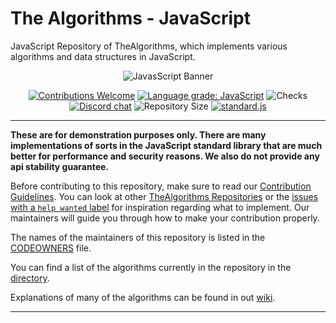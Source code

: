 # The Algorithms - JavaScript

JavaScript Repository of TheAlgorithms, which implements various algorithms and data structures in JavaScript.

<div align="center">

![JavasScript Banner][banner]

[![Contributions Welcome][welcome]](CONTRIBUTING.md)
[![Language grade: JavaScript][grade]][lgtm]
![Checks][checks]
[![Discord chat][chat]][discord-server]
![Repository Size][repo-size]
[![standard.js][standard-logo]][standard-js]
  
</div>

---

**These are for demonstration purposes only. There are many implementations of sorts in the JavaScript standard library
that are much better for performance and security reasons. We also do not provide any api stability guarantee.**

Before contributing to this repository, make sure to read our [Contribution Guidelines](CONTRIBUTING.md). You can look
at other [TheAlgorithms Repositories][repositories] or the [issues with a
`help wanted` label][help-wanted] for inspiration regarding what to implement. Our maintainers will guide you through
how to make your contribution properly.

The names of the maintainers of this repository is listed in the [CODEOWNERS](.github/CODEOWNERS) file.

You can find a list of the algorithms currently in the repository in the [directory](DIRECTORY.md).

Explanations of many of the algorithms can be found in out [wiki][explanation].

---

[banner]: https://user-images.githubusercontent.com/68542775/167072911-dc31eac8-6885-4a05-9c25-279ecce22a79.png

[welcome]: https://img.shields.io/static/v1.svg?label=Contributions&message=Welcome&color=0059b3&style=flat
[grade]: https://img.shields.io/lgtm/grade/javascript/g/TheAlgorithms/Javascript.svg?logo=lgtm&logoWidth=18&style=flat
[lgtm]: https://lgtm.com/projects/g/TheAlgorithms/Javascript/context:javascript
[checks]: https://img.shields.io/github/workflow/status/TheAlgorithms/JavaScript/Node%20CI?label=checks
[chat]: https://img.shields.io/discord/808045925556682782.svg?logo=discord&colorB=7289DA&style=flat
[discord-server]: https://discord.gg/c7MnfGFGa6
[repo-size]: https://img.shields.io/github/repo-size/TheAlgorithms/Javascript.svg?label=Repo%20size&style=flat
[standard-logo]: https://img.shields.io/badge/code%20style-standardjs-%23f3df49
[standard-js]: https://standardjs.com/

[repositories]: https://github.com/orgs/TheAlgorithms/repositories
[help-wanted]: https://github.com/TheAlgorithms/JavaScript/issues?q=is%3Aopen+is%3Aissue+label%3A%22help+wanted%22
[explanation]: https://github.com/TheAlgorithms/JavaScript/wiki

